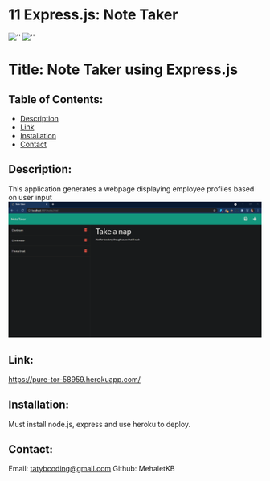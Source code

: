 # 11 Express.js: Note Taker

![''](https://img.shields.io/github/last-commit/MehaletKB/11-NoteTaker?style=social) ![''](https://img.shields.io/github/languages/count/MehaletKB/11-NoteTaker?style=social)

# Title: Note Taker using Express.js

## Table of Contents:

- [Description](#description)
- [Link](#link)
- [Installation](#installation)
- [Contact](#contact)

## Description:

This application generates a webpage displaying employee profiles based on user input
![Screenshot](./Assets/notetaker-screenshot.png)

## Link:

https://pure-tor-58959.herokuapp.com/

## Installation:

Must install node.js, express and use heroku to deploy.

## Contact:

Email: tatybcoding@gmail.com
Github: MehaletKB
